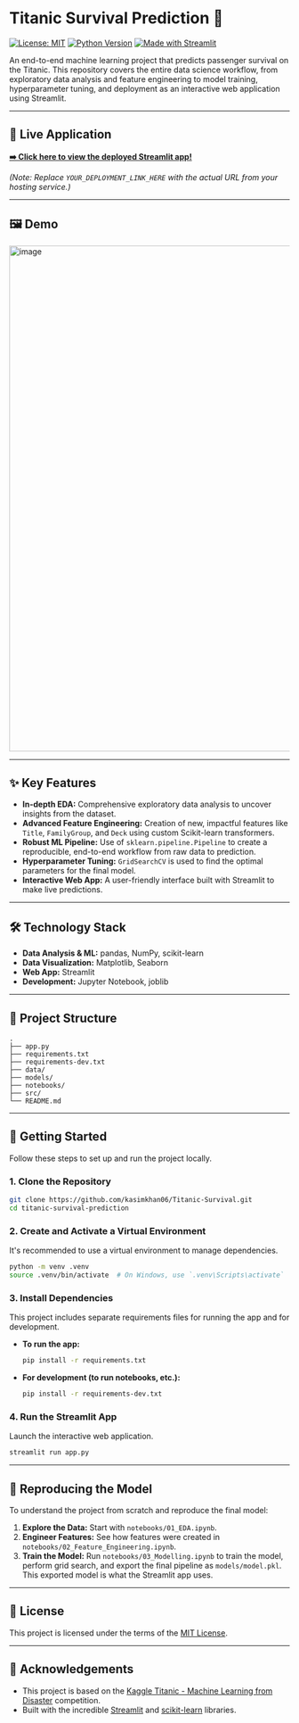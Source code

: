 # Titanic Survival Prediction 🚢

[![License: MIT](https://img.shields.io/badge/License-MIT-yellow.svg)](https://opensource.org/licenses/MIT)
[![Python Version](https://img.shields.io/badge/python-3.10+-blue.svg)](https://www.python.org/downloads/)
[![Made with Streamlit](https://img.shields.io/badge/made%20with-Streamlit-red.svg)](https://streamlit.io)

An end-to-end machine learning project that predicts passenger survival on the Titanic. This repository covers the entire data science workflow, from exploratory data analysis and feature engineering to model training, hyperparameter tuning, and deployment as an interactive web application using Streamlit.

---

## 🚀 Live Application

**[➡️ Click here to view the deployed Streamlit app!](YOUR_DEPLOYMENT_LINK_HERE)**

*(Note: Replace `YOUR_DEPLOYMENT_LINK_HERE` with the actual URL from your hosting service.)*

---

## 🖼️ Demo

<img width="1917" height="907" alt="image" src="https://github.com/user-attachments/assets/86b8a444-dcb3-4a4e-98fd-948d4b425a8e" />


---

## ✨ Key Features

* **In-depth EDA:** Comprehensive exploratory data analysis to uncover insights from the dataset.
* **Advanced Feature Engineering:** Creation of new, impactful features like `Title`, `FamilyGroup`, and `Deck` using custom Scikit-learn transformers.
* **Robust ML Pipeline:** Use of `sklearn.pipeline.Pipeline` to create a reproducible, end-to-end workflow from raw data to prediction.
* **Hyperparameter Tuning:** `GridSearchCV` is used to find the optimal parameters for the final model.
* **Interactive Web App:** A user-friendly interface built with Streamlit to make live predictions.

---

## 🛠️ Technology Stack

* **Data Analysis & ML:** pandas, NumPy, scikit-learn
* **Data Visualization:** Matplotlib, Seaborn
* **Web App:** Streamlit
* **Development:** Jupyter Notebook, joblib

---

## 📂 Project Structure

```
.
├── app.py
├── requirements.txt
├── requirements-dev.txt
├── data/
├── models/
├── notebooks/
├── src/
└── README.md
```

---

## 🏁 Getting Started

Follow these steps to set up and run the project locally.

### 1. Clone the Repository
```sh
git clone https://github.com/kasimkhan06/Titanic-Survival.git
cd titanic-survival-prediction
```

### 2. Create and Activate a Virtual Environment
It's recommended to use a virtual environment to manage dependencies.
```sh
python -m venv .venv
source .venv/bin/activate  # On Windows, use `.venv\Scripts\activate`
```

### 3. Install Dependencies
This project includes separate requirements files for running the app and for development.
* **To run the app:**
    ```sh
    pip install -r requirements.txt
    ```
* **For development (to run notebooks, etc.):**
    ```sh
    pip install -r requirements-dev.txt
    ```

### 4. Run the Streamlit App
Launch the interactive web application.
```sh
streamlit run app.py
```

---

## 🔄 Reproducing the Model
To understand the project from scratch and reproduce the final model:

1.  **Explore the Data:** Start with `notebooks/01_EDA.ipynb`.
2.  **Engineer Features:** See how features were created in `notebooks/02_Feature_Engineering.ipynb`.
3.  **Train the Model:** Run `notebooks/03_Modelling.ipynb` to train the model, perform grid search, and export the final pipeline as `models/model.pkl`. This exported model is what the Streamlit app uses.

---

## 📄 License

This project is licensed under the terms of the [MIT License](LICENSE).

---

## 🙏 Acknowledgements

* This project is based on the [Kaggle Titanic - Machine Learning from Disaster](https://www.kaggle.com/c/titanic) competition.
* Built with the incredible [Streamlit](https://streamlit.io/) and [scikit-learn](https://scikit-learn.org/) libraries.
